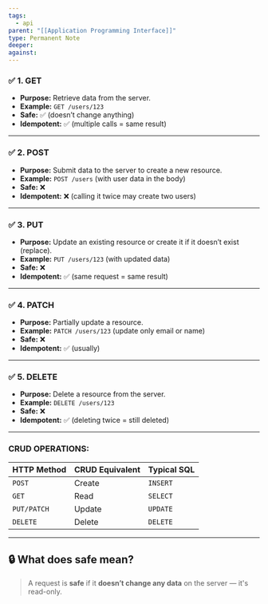 ```yaml
---
tags:
  - api
parent: "[[Application Programming Interface]]"
type: Permanent Note
deeper: 
against:
---
```

### ✅ **1. GET**
- **Purpose:** Retrieve data from the server.
- **Example:** `GET /users/123`
- **Safe:** ✅ (doesn’t change anything)
- **Idempotent:** ✅ (multiple calls = same result)
---
### ✅ **2. POST**
- **Purpose:** Submit data to the server to create a new resource.
- **Example:** `POST /users` (with user data in the body)
- **Safe:** ❌
- **Idempotent:** ❌ (calling it twice may create two users)
---
### ✅ **3. PUT**
- **Purpose:** Update an existing resource or create it if it doesn’t exist (replace).
- **Example:** `PUT /users/123` (with updated data)
- **Safe:** ❌
- **Idempotent:** ✅ (same request = same result)
---
### ✅ **4. PATCH**
- **Purpose:** Partially update a resource.
- **Example:** `PATCH /users/123` (update only email or name)
- **Safe:** ❌
- **Idempotent:** ✅ (usually) 
---
### ✅ **5. DELETE**
- **Purpose:** Delete a resource from the server.
- **Example:** `DELETE /users/123`
- **Safe:** ❌
- **Idempotent:** ✅ (deleting twice = still deleted)
___
### CRUD OPERATIONS:
| HTTP Method | CRUD Equivalent | Typical SQL |
| ----------- | --------------- | ----------- |
| `POST`      | Create          | `INSERT`    |
| `GET`       | Read            | `SELECT`    |
| `PUT/PATCH` | Update          | `UPDATE`    |
| `DELETE`    | Delete          | `DELETE`    |
___
## 🔒 What does **safe** mean?

> A request is **safe** if it **doesn’t change any data** on the server — it's read-only.
